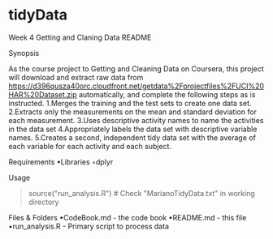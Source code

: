 # tidyData
Week 4 Getting and Claning Data
README

Synopsis

As the course project to Getting and Cleaning Data on Coursera, this project will download and extract raw data from https://d396qusza40orc.cloudfront.net/getdata%2Fprojectfiles%2FUCI%20HAR%20Dataset.zip automatically, and complete the following steps as is instructed.
1.Merges the training and the test sets to create one data set.
2.Extracts only the measurements on the mean and standard deviation for each measurement. 
3.Uses descriptive activity names to name the activities in the data set
4.Appropriately labels the data set with descriptive variable names. 
5.Creates a second, independent tidy data set with the average of each variable for each activity and each subject. 

Requirements
•Libraries ◦dplyr


Usage
> source("run_analysis.R") # Check "MarianoTidyData.txt" in working directory


Files & Folders
•CodeBook.md - the code book
•README.md - this file
•run_analysis.R - Primary script to process data
